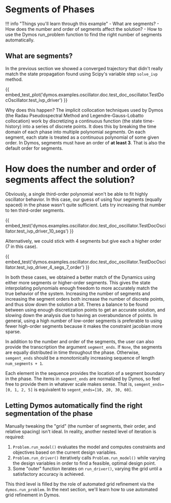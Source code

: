 # Segments of Phases

!!! info "Things you'll learn through this example"
    - What are segments?
    - How does the number and order of segments affect the solution?
    - How to use the Dymos run_problem function to find the right number of segments automatically.

## What are segments?

In the previous section we showed a converged trajectory that didn't really match the state propagation found using Scipy's variable step `solve_ivp` method.

{{ embed_test_plot('dymos.examples.oscillator.doc.test_doc_oscillator.TestDocOscillator.test_ivp_driver') }}

Why does this happen?
The implicit collocation techniques used by Dymos (the Radau Pseudospectral Method and Legendre-Gauss-Lobatto collocation) work by discretizing a continuous function (the state time-history) into a series of discrete points.
It does this by breaking the time domain of each phase into multiple polynomial _segments_.
On each segment, each state is treated as a continuous polynomial of some given order.
In Dymos, segments must have an order of **at least 3**.  That is also the default order for segments.

# How does the number and order of segments affect the solution?

Obviously, a single third-order polynomial won't be able to fit highly oscillator behavior.
In this case, our guess of using four segments (equally spaced) in the phase wasn't quite sufficient.
Lets try increasing that number to ten third-order segments.

{{ embed_test('dymos.examples.oscillator.doc.test_doc_oscillator.TestDocOscillator.test_ivp_driver_10_segs') }}

Alternatively, we could stick with 4 segments but give each a higher order (7 in this case).

{{ embed_test('dymos.examples.oscillator.doc.test_doc_oscillator.TestDocOscillator.test_ivp_driver_4_segs_7_order') }}

In both these cases, we obtained a better match of the Dynamics using either more segments or higher-order segments.
This gives the state interpolating polynomials enough freedom to more accurately match the true behavior of the system.
Increasing the number of segments and increasing the segment orders both increase the number of discrete points, and thus slow down the solution a bit.
Theres a balance to be found between using enough discretization points to get an accurate solution, and slowing down the analysis due to having an overabundance of points.
In general, using a high number of low-order segments is preferable to using fewer high-order segments because it makes the constraint jacobian more sparse.

In addition to the number and order of the segments, the user can also provide the transcription the argument `segment_ends`.
If `None`, the segments are equally distributed in time throughout the phase.
Otherwise, `semgent_ends` should be a monotonically increasing sequence of length `num_segments + 1`.

Each element in the sequence provides the location of a segment boundary in the phase.
The items in `segment_ends` are normalized by Dymos, so feel free to provide them in whatever scale makes sense.
That is, `semgent_ends=[0, 1, 2, 5]` is equivalent to `segent_ends=[10, 20, 30, 60]`.

## Letting Dymos automatically find the right segmentation of the phase

Manually tweaking the "grid" (the number of segments, their order, and relative spacing) isn't ideal.
In reality, another nested level of iteration is required:

1. `Problem.run_model()` evaluates the model and computes constraints and objectives based on the current design variables.
2. `Problem.run_driver()` iteratively calls `Problem.run_model()` while varying the design variables in order to find a feasible, optimal design point.
3. Some "outer" function iterates on `run_driver()`, varying the grid until a satisfactory accuracy is achieved.

This third level is filled by the role of automated grid refinement via the `dymos.run_problem`.  In the next section, we'll learn how to use automated grid refinement in Dymos.



